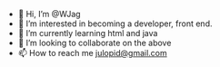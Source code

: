 - 👋 Hi, I’m @WJag
- 👀 I’m interested in becoming a developer, front end. 
- 🌱 I’m currently learning html and java
- 💞️ I’m looking to collaborate on the above
- 📫 How to reach me julopid@gmail.com

<!---
WJag/WJag is a ✨ special ✨ repository because its `README.md` (this file) appears on your GitHub profile.
You can click the Preview link to take a look at your changes.
--->
